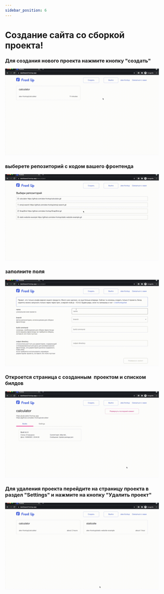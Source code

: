 ```yaml
---
sidebar_position: 6
---
```


# Создание сайта со сборкой проекта!

### Для создания нового проекта нажмите кнопку "создать"

![](../../static/img/tutorial/WITHBUILD/press_create_button.gif)

### выберете репозиторий с кодом вашего фронтенда

![](../../static/img/tutorial/WITHBUILD/choose_repo.gif)

### заполните поля

![](../../static/img/tutorial/WITHBUILD/fill_fields.gif)


### Откроется страница с созданным  проектом и списком билдов

![](../../static/img/tutorial/WITHBUILD/show_logs.gif)


### Для удаления проекта перейдите на страницу проекта в раздел "Settings" и нажмите на кнопку "Удалить проект"

![](../../static/img/tutorial/WITHBUILD/delete_project.gif)
